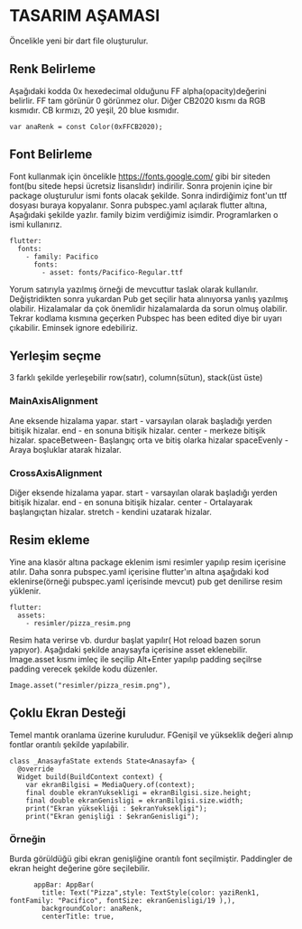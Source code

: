 # TASARIM AŞAMASI
Öncelikle yeni bir dart file oluşturulur.
## Renk Belirleme
Aşağıdaki kodda 0x hexedecimal olduğunu FF alpha(opacity)değerini belirlir. FF tam görünür 0 görünmez olur. Diğer CB2020 kısmı da RGB kısmıdır. CB kırmızı, 20 yeşil, 20 blue kısmıdır.
 
```
var anaRenk = const Color(0xFFCB2020);
```
## Font Belirleme
Font kullanmak için öncelikle https://fonts.google.com/ gibi bir siteden font(bu sitede hepsi ücretsiz lisanslıdır) indirilir.
Sonra projenin içine bir package oluşturulur ismi fonts olacak şekilde. Sonra indirdiğimiz font'un ttf dosyası buraya kopyalanır. Sonra pubspec.yaml açılarak flutter altına, Aşağıdaki şekilde yazlır. family bizim verdiğimiz isimdir. Programlarken o ismi kullanırız.
```
flutter:
  fonts:
    - family: Pacifico
      fonts:
        - asset: fonts/Pacifico-Regular.ttf
```
Yorum satırıyla yazılmış örneği de mevcuttur taslak olarak kullanılır. Değiştridikten sonra yukardan Pub get seçilir hata alınıyorsa yanlış yazılmış olabilir. Hizalamalar da çok önemlidir hizalamalarda da sorun olmuş olabilir. Tekrar kodlama kısmına geçerken Pubspec has been edited diye bir uyarı çıkabilir. Eminsek ignore edebiliriz.

## Yerleşim seçme
3 farklı şekilde yerleşebilir row(satır), column(sütun), stack(üst üste)

### MainAxisAlignment
Ane eksende hizalama yapar.
start - varsayılan olarak başladığı yerden bitişik hizalar.
end - en sonuna bitişik hizalar.
center - merkeze bitişik hizalar.
spaceBetween- Başlangıç orta ve bitiş olarka hizalar
spaceEvenly - Araya boşluklar atarak hizalar.

### CrossAxisAlignment
Diğer eksende hizalama yapar.
start - varsayılan olarak başladığı yerden bitişik hizalar.
end - en sonuna bitişik hizalar.
center - Ortalayarak başlangıçtan hizalar.
stretch - kendini uzatarak hizalar.

## Resim ekleme
Yine ana klasör altına package eklenim ismi resimler yapılıp resim içerisine atılır. Daha sonra pubspec.yaml içerisine flutter'ın altına aşağıdaki kod eklenirse(örneği pubspec.yaml içerisinde mevcut) pub get denilirse resim yüklenir.
```
flutter:
  assets:
    - resimler/pizza_resim.png
```
Resim hata verirse vb. durdur başlat yapılır( Hot reload bazen sorun yapıyor). Aşağıdaki şekilde anaysayfa içerisine asset eklenebilir. Image.asset kısmı imleç ile seçilip Alt+Enter yapılıp padding seçilrse padding verecek şekilde kodu düzenler.
```
Image.asset("resimler/pizza_resim.png"),
```

## Çoklu Ekran Desteği
Temel mantık oranlama üzerine kuruludur. FGenişil ve yükseklik değeri alınıp fontlar orantılı şekilde yapılabilir.

```
class _AnasayfaState extends State<Anasayfa> {
  @override
  Widget build(BuildContext context) {
    var ekranBilgisi = MediaQuery.of(context);
    final double ekranYuksekligi = ekranBilgisi.size.height;
    final double ekranGenisligi = ekranBilgisi.size.width;
    print("Ekran yüksekliği : $ekranYuksekligi");
    print("Ekran genişliği : $ekranGenisligi");
```

### Örneğin 
Burda görüldüğü gibi ekran genişliğine orantılı font seçilmiştir. Paddingler de ekran height değerine göre seçilebilir.

```
      appBar: AppBar(
        title: Text("Pizza",style: TextStyle(color: yaziRenk1, fontFamily: "Pacifico", fontSize: ekranGenisligi/19 ),),
        backgroundColor: anaRenk,
        centerTitle: true,
```














